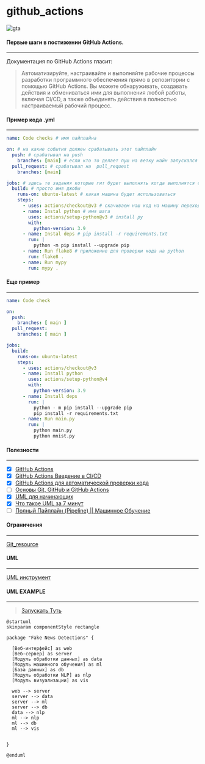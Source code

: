 # github_actions

![gta](https://files.readme.io/28e7267-Continuous-Deployment-con-GitHub-Actions.png)

#### Первые шаги в постижении GitHub Actions.
___
Документация по GitHub Actions гласит:
> Автоматизируйте, настраивайте и выполняйте рабочие процессы разработки программного обеспечения прямо в репозитории с помощью GitHub Actions. Вы можете обнаруживать, создавать действия и обмениваться ими для выполнения любой работы, включая CI/CD, а также объединять действия в полностью настраиваемый рабочий процесс.

#### Пример кода .yml
___
```yml
name: Code checks # имя пайплайна

on: # на какие события должен срабатывать этот пайплайн
  push: # срабатывал на push
    branches: [main] # если кто то делает пуш на ветку майн запускался что то
  pull_request: # срабатывал на  pull_request
    branches: [main]

jobs: # здесь те задания которые гит будет выполнять когда выполнятся события сверху
  build: # просто имя джобы
    runs-on: ubuntu-latest # какая машина будет использоваться
    steps:
      - uses: actions/checkout@v3 # скачиваем наш код на машину переход на рабочую область
      - name: Instal python # имя шага
        uses: actions/setup-python@v3 # install py
        with:
          python-version: 3.9
      - name: Instal deps # pip install -r requirements.txt
        run: |
          python -m pip install --upgrade pip
      - name: Run flake8 # приложение для проверки кода на python
        run: flake8 .
      - name: Run mypy
        run: mypy .
```
#### Еще пример
____
```yml
name: Code check

on:
  push:
    branches: [ main ]
  pull_request:
    branches: [ main ]

jobs:
  build:
    runs-on: ubuntu-latest
    steps:
      - uses: actions/checkout@v3
      - name: Install python
        uses: actions/setup-python@v4
        with:
          python-version: 3.9
      - name: Install deps
        run: |
          python - m pip install --upgrade pip
          pip install -r requirements.txt
      - name: Run main.py
        run: |
          python main.py
          python mnist.py
```
#### Полезности
____
- [X] [GitHub Actions](https://docs.github.com/ru/actions)
- [X] [GitHub Actions Введение в CI/CD](https://www.youtube.com/watch?v=e0A2hDObLmg&list=PLaanoSC551cPx2Ao0gMHLW_qkNXy1EVZ8&index=19)
- [X] [GitHub Actions для автоматической проверки кода](https://www.youtube.com/watch?v=NijFSs03Pd4&t=732s)
- [ ] [Основы Git, GitHub и GitHub Actions](https://www.youtube.com/watch?v=DK2PsTcSFFM&list=PLg5SS_4L6LYstwxTEOU05E0URTHnbtA0l)
- [X] [UML для начинающих](https://www.youtube.com/watch?v=0I9aIP5gKCg&list=PLPPIc-4tm3YTw3FUu75jsW4QgrXopfXhX)
- [X] [Что такое UML за 7 минут](https://www.youtube.com/watch?v=REr40AbD7U8)
- [ ] [Полный Пайплайн (Pipeline) || Машинное Обучение](https://www.youtube.com/watch?v=PbLa9DDq-98&t=521s)

#### Ограничения
____
[Git_resource](https://docs.github.com/en/billing/managing-billing-for-github-actions/about-billing-for-github-actions)

#### UML
____
[UML инструмент](https://plantuml.com/ru/)

#### UML EXAMPLE
____
> [Запускать Туть](https://www.plantuml.com/plantuml/uml/SyfFKj2rKt3CoKnELR1Io4ZDoSa70000)
```puml
@startuml
skinparam componentStyle rectangle

package "Fake News Detections" {
  
  [Веб-интерфейс] as web
  [Веб-сервер] as server
  [Модуль обработки данных] as data
  [Модуль машинного обучения] as ml
  [База данных] as db
  [Модуль обработки NLP] as nlp
  [Модуль визуализации] as vis
  
  web --> server
  server --> data
  server --> ml
  server --> db
  data --> nlp
  ml --> nlp
  ml --> db
  ml --> vis
  
  
}

@enduml
```


